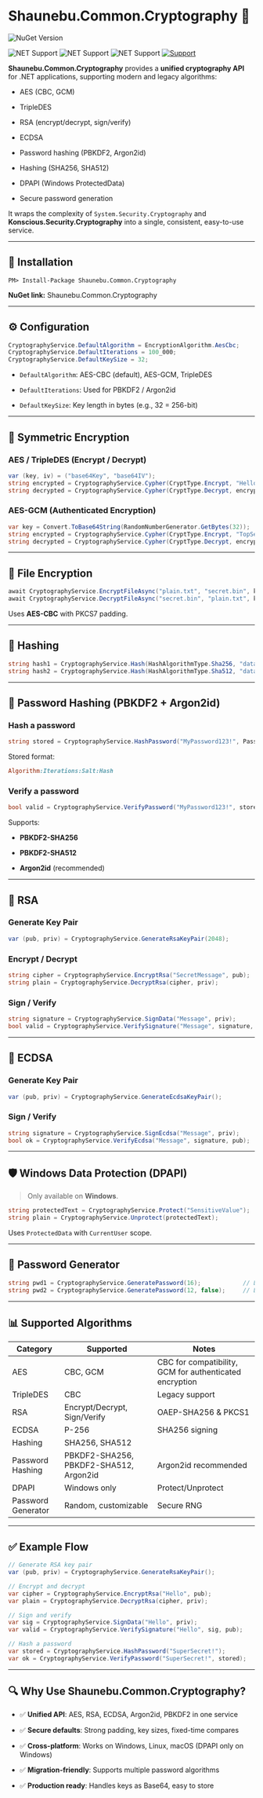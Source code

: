 ﻿# Shaunebu.Common.Cryptography 🔐



![NuGet Version](https://img.shields.io/nuget/v/Shaunebu.Common.Cryptography?color=blue&label=NuGet)

![NET Support](https://img.shields.io/badge/.NET%20-%3E%3D8.0-blueviolet) ![NET Support](https://img.shields.io/badge/.NET%20CORE-%3E%3D3.1-blueviolet) ![NET Support](https://img.shields.io/badge/.NET%20MAUI-%3E%3D%208.0-blueviolet) [![Support](https://img.shields.io/badge/support-buy%20me%20a%20coffee-FFDD00)](https://buymeacoffee.com/jcz65te)

**Shaunebu.Common.Cryptography** provides a **unified cryptography API** for .NET applications, supporting modern and legacy algorithms:
*   AES (CBC, GCM)
    
*   TripleDES
    
*   RSA (encrypt/decrypt, sign/verify)
    
*   ECDSA
    
*   Password hashing (PBKDF2, Argon2id)
    
*   Hashing (SHA256, SHA512)
    
*   DPAPI (Windows ProtectedData)
    
*   Secure password generation
    
It wraps the complexity of `System.Security.Cryptography` and **Konscious.Security.Cryptography** into a single, consistent, easy-to-use service.

* * *

🚀 Installation
---------------

`PM> Install-Package Shaunebu.Common.Cryptography`

**NuGet link:** Shaunebu.Common.Cryptography

* * *

⚙️ Configuration
----------------

```csharp
CryptographyService.DefaultAlgorithm = EncryptionAlgorithm.AesCbc;
CryptographyService.DefaultIterations = 100_000;
CryptographyService.DefaultKeySize = 32;
```

*   `DefaultAlgorithm`: AES-CBC (default), AES-GCM, TripleDES
    
*   `DefaultIterations`: Used for PBKDF2 / Argon2id
    
*   `DefaultKeySize`: Key length in bytes (e.g., 32 = 256-bit)
    

* * *

🔑 Symmetric Encryption
-----------------------

### AES / TripleDES (Encrypt / Decrypt)

```csharp
var (key, iv) = ("base64Key", "base64IV");
string encrypted = CryptographyService.Cypher(CryptType.Encrypt, "Hello World", (key, iv), EncryptionAlgorithm.AesCbc);
string decrypted = CryptographyService.Cypher(CryptType.Decrypt, encrypted, (key, iv), EncryptionAlgorithm.AesCbc);
```

### AES-GCM (Authenticated Encryption)

```csharp
var key = Convert.ToBase64String(RandomNumberGenerator.GetBytes(32));
string encrypted = CryptographyService.Cypher(CryptType.Encrypt, "TopSecret", (key, ""), EncryptionAlgorithm.AesGcm);
string decrypted = CryptographyService.Cypher(CryptType.Decrypt, encrypted, (key, ""), EncryptionAlgorithm.AesGcm);
```

* * *

📂 File Encryption
------------------

```csharp
await CryptographyService.EncryptFileAsync("plain.txt", "secret.bin", keyBytes, ivBytes);
await CryptographyService.DecryptFileAsync("secret.bin", "plain.txt", keyBytes, ivBytes);
```

Uses **AES-CBC** with PKCS7 padding.

* * *

🔐 Hashing
----------

```csharp
string hash1 = CryptographyService.Hash(HashAlgorithmType.Sha256, "data");
string hash2 = CryptographyService.Hash(HashAlgorithmType.Sha512, "data");
```

* * *

🔑 Password Hashing (PBKDF2 + Argon2id)
---------------------------------------

### Hash a password

```csharp
string stored = CryptographyService.HashPassword("MyPassword123!", PasswordHashAlgorithm.Argon2id);
```

Stored format:

```ruby
Algorithm:Iterations:Salt:Hash
```

### Verify a password

```csharp
bool valid = CryptographyService.VerifyPassword("MyPassword123!", stored);
```

Supports:
*   **PBKDF2-SHA256**
    
*   **PBKDF2-SHA512**
    
*   **Argon2id** (recommended)
    

* * *

🔏 RSA
------

### Generate Key Pair

```csharp
var (pub, priv) = CryptographyService.GenerateRsaKeyPair(2048);
```

### Encrypt / Decrypt

```csharp
string cipher = CryptographyService.EncryptRsa("SecretMessage", pub);
string plain = CryptographyService.DecryptRsa(cipher, priv);
```

### Sign / Verify

```csharp
string signature = CryptographyService.SignData("Message", priv);
bool valid = CryptographyService.VerifySignature("Message", signature, pub);
```

* * *

📝 ECDSA
--------

### Generate Key Pair

```csharp
var (pub, priv) = CryptographyService.GenerateEcdsaKeyPair();
```

### Sign / Verify

```csharp
string signature = CryptographyService.SignEcdsa("Message", priv);
bool ok = CryptographyService.VerifyEcdsa("Message", signature, pub);
```

* * *

🛡 Windows Data Protection (DPAPI)
----------------------------------

> Only available on **Windows**.

```csharp
string protectedText = CryptographyService.Protect("SensitiveValue");
string plain = CryptographyService.Unprotect(protectedText);
```

Uses `ProtectedData` with `CurrentUser` scope.

* * *

🔐 Password Generator
---------------------

```csharp
string pwd1 = CryptographyService.GeneratePassword(16);            // Letters, digits, specials
string pwd2 = CryptographyService.GeneratePassword(12, false);     // Letters + digits only
```

* * *

📊 Supported Algorithms
-----------------------

| Category | Supported | Notes |
| --- | --- | --- |
| AES | CBC, GCM | CBC for compatibility, GCM for authenticated encryption |
| TripleDES | CBC | Legacy support |
| RSA | Encrypt/Decrypt, Sign/Verify | OAEP-SHA256 & PKCS1 |
| ECDSA | P-256 | SHA256 signing |
| Hashing | SHA256, SHA512 |  |
| Password Hashing | PBKDF2-SHA256, PBKDF2-SHA512, Argon2id | Argon2id recommended |
| DPAPI | Windows only | Protect/Unprotect |
| Password Generator | Random, customizable | Secure RNG |

* * *

✅ Example Flow
--------------

```csharp
// Generate RSA key pair
var (pub, priv) = CryptographyService.GenerateRsaKeyPair();

// Encrypt and decrypt
var cipher = CryptographyService.EncryptRsa("Hello", pub);
var plain = CryptographyService.DecryptRsa(cipher, priv);

// Sign and verify
var sig = CryptographyService.SignData("Hello", priv);
var valid = CryptographyService.VerifySignature("Hello", sig, pub);

// Hash a password
var stored = CryptographyService.HashPassword("SuperSecret!");
var ok = CryptographyService.VerifyPassword("SuperSecret!", stored);
```

* * *

🔍 Why Use Shaunebu.Common.Cryptography?
----------------------------------------

*   ✅ **Unified API**: AES, RSA, ECDSA, Argon2id, PBKDF2 in one service
    
*   ✅ **Secure defaults**: Strong padding, key sizes, fixed-time compares
    
*   ✅ **Cross-platform**: Works on Windows, Linux, macOS (DPAPI only on Windows)
    
*   ✅ **Migration-friendly**: Supports multiple password algorithms
    
*   ✅ **Production ready**: Handles keys as Base64, easy to store